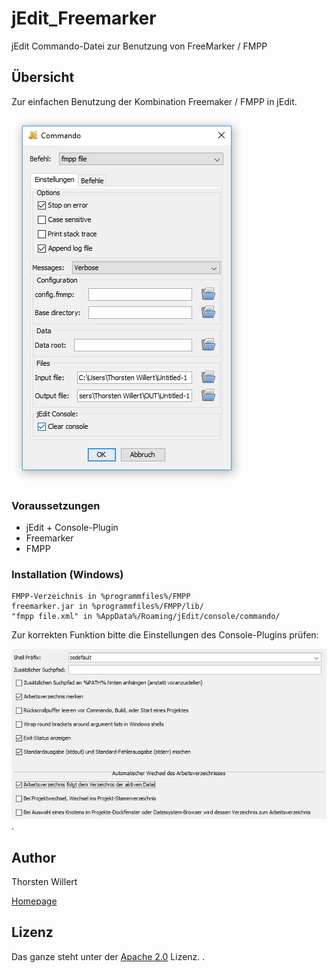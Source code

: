 # jEdit_Freemarker
jEdit Commando-Datei zur Benutzung von FreeMarker / FMPP


## Übersicht

Zur einfachen Benutzung der Kombination Freemaker / FMPP in jEdit.

![](/images/jEdit_fmpp.PNG)

### Voraussetzungen

- jEdit + Console-Plugin
- Freemarker
- FMPP


### Installation (Windows)

    FMPP-Verzeichnis in %programmfiles%/FMPP
    freemarker.jar in %programmfiles%/FMPP/lib/
    "fmpp file.xml" in %AppData%/Roaming/jEdit/console/commando/

Zur korrekten Funktion bitte die Einstellungen des Console-Plugins prüfen:

![](/images/Freemarker_jEdit_Console_SystemShell.png).


 ## Author
 Thorsten Willert

 [Homepage](http://www.thorsten-willert.de/)

 ## Lizenz
 Das ganze steht unter der [Apache 2.0](https://github.com/THWillert/HomeMatic_CSS/blob/master/LICENSE) Lizenz.
.
